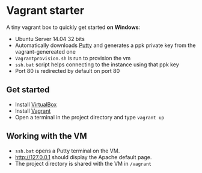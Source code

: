 # Vagrant starter

A tiny vagrant box to quickly get started **on Windows**:

- Ubuntu Server 14.04 32 bits
- Automatically downloads [Putty](http://www.chiark.greenend.org.uk/~sgtatham/putty/) and generates a ppk private key from the vagrant-genereated one
- `Vagrantprovision.sh` is run to provision the vm
- `ssh.bat` script helps connecting to the instance using that ppk key
- Port 80 is redirected by default on port 80

## Get started

- Install [VirtualBox](https://www.virtualbox.org/)
- Install [Vagrant](https://www.vagrantup.com/)
- Open a terminal in the project directory and type `vagrant up`

## Working with the VM

- `ssh.bat` opens a Putty terminal on the VM.
- http://127.0.0.1 should display the Apache default page.
- The project directory is shared with the VM in `/vagrant`
